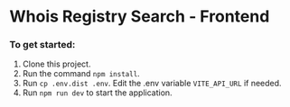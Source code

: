 # Whois Registry Search - Frontend

### To get started:

1. Clone this project.
2. Run the command `npm install`.
3. Run `cp .env.dist .env`. Edit the .env variable `VITE_API_URL` if needed.
4. Run `npm run dev` to start the application.
